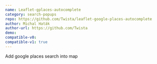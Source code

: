 ```yaml
---
name: Leaflet-gplaces-autocomplete
category: search-popups
repo: https://github.com/Twista/leaflet-google-places-autocomplete
author: Michal Haták
author-url: https://github.com/Twista
demo: 
compatible-v0:
compatible-v1: true
---
```


Add google places search into map
